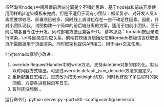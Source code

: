 虽然淘宝nodejs中间层做前后端分离是个不错的思路，基于nodejs和前端开发使用同样的js渲染模板来完成。但是不适用于现有小团队：框架复杂、对开发人员js素质要求较高、部署项目较多、同时线上调试也存在一些不确定性因素。因此，针对小团队现状，试图构建一个简单的前后端分离的方案，适用于初创小团队，便于前后端各自专注于开发，同时部署方便且兼容SEO。
基本思路：tornado按目录进行渲染，url与目录成对应关系，前端在模板页起始处使用tornado模板语言获取该页所需数据用于页面渲染。同时框架也提供API接口，用于ajax交互使用。

针对tornado框架小改进：

1. override RequestHandler中的write方法，支持datetime对象的序列化。默认以时间戳方式输出。可通过override default_json_decoder方法来自定义。
2. 重新配置日志格式，日志改为按天midnight切割，同时也修改了多进程时的返回值，方便各进程独自写日志。
3. 暂时还没想到 _


运行命令行:
python server.py -port=80 -config=config/server.ini 

